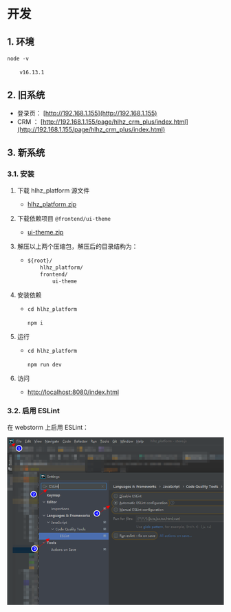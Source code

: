 # 开发

## 1. 环境

```shell
node -v

    v16.13.1
```

## 2. 旧系统

* 登录页： [http://192.168.1.155](http://192.168.1.155)
* CRM ： [http://192.168.1.155/page/hlhz_crm_plus/index.html](http://192.168.1.155/page/hlhz_crm_plus/index.html)

## 3. 新系统

### 3.1. 安装

1. 下载 hlhz_platform 源文件

    * [hlhz_platform.zip](/code/hlhz_platform.zip)

2. 下载依赖项目 `@frontend/ui-theme`

    * [ui-theme.zip](/code/ui-theme.zip)

3. 解压以上两个压缩包，解压后的目录结构为：

    *   ```text
        ${root}/
            hlhz_platform/
            frontend/
                ui-theme
        ```  

4. 安装依赖

    *   ```shell
        cd hlhz_platform

        npm i
        ```  
5. 运行

    *   ```shell
        cd hlhz_platform

        npm run dev
        ```  

6. 访问

    * [http://localhost:8080/index.html](http://localhost:8080/index.html)

### 3.2. 启用 ESLint

在 webstorm 上启用 ESLint：

![./images/03-1.png](./images/05-1.png)